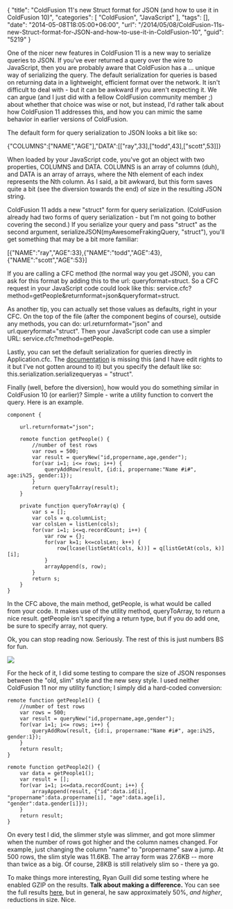 {
	"title": "ColdFusion 11's new Struct format for JSON (and how to use it in ColdFusion 10)",
	"categories": [
		"ColdFusion",
		"JavaScript"
	],
	"tags": [],
	"date": "2014-05-08T18:05:00+06:00",
	"url": "/2014/05/08/ColdFusion-11s-new-Struct-format-for-JSON-and-how-to-use-it-in-ColdFusion-10",
	"guid": "5219"
}

<p>
One of the nicer new features in ColdFusion 11 is a new way to serialize queries to JSON. If you've ever returned a query over the wire to JavaScript, then you are probably aware that ColdFusion has a ... unique way of serializing the query. The default serialization for queries is based on returning data in a lightweight, efficient format over the network. It isn't difficult to deal with - but it can be awkward if you aren't expecting it. We can argue (and I just did with a fellow ColdFusion community member ;) about whether that choice was wise or not, but instead, I'd rather talk about how ColdFusion 11 addresses this, and how you can mimic the same behavior in earlier versions of ColdFusion.
</p>
<!--more-->
<p>
The default form for query serialization to JSON looks a bit like so:
</p>

<p>
{"COLUMNS":["NAME","AGE"],"DATA":[["ray",33],["todd",43],["scott",53]]}
</p>

<p>
When loaded by your JavaScript code, you've got an object with two properties, COLUMNS and DATA. COLUMNS is an array of columns (duh), and DATA is an array of arrays, where the Nth element of each index represents the Nth column. As I said, a bit awkward, but this form saves quite a bit (see the diversion towards the end) of size in the resulting JSON string. 
</p>

<p>
ColdFusion 11 adds a new "struct" form for query serialization. (ColdFusion already had two forms of query serialization - but I'm not going to bother covering the second.) If you serialize your query and pass "struct" as the second argument, serializeJSON(myAwesomeFrakingQuery, "struct"), you'll get something that may be a bit more familiar:
</p>

<p>
[{"NAME":"ray","AGE":33},{"NAME":"todd","AGE":43},{"NAME":"scott","AGE":53}]
</p>

<p>
If you are calling a CFC method (the normal way you get JSON), you can ask for this format by adding this to the url: queryformat=struct. So a CFC request in your JavaScript code could look like this: service.cfc?method=getPeople&returnformat=json&queryformat=struct.
</p>

<p>
As another tip, you can actually set those values as defaults, right in your CFC. On the top of the file (after the component begins of course), outside any methods, you can do: url.returnformat="json" and url.queryformat="struct". Then your JavaScript code can use a simpler URL: service.cfc?method=getPeople.
</p>

<p>
Lastly, you can set the default serialization for queries directly in Application.cfc. The <a href="https://wikidocs.adobe.com/wiki/display/coldfusionen/Application+variables">documentation</a> is missing this (and I have edit rights to it but I've not gotten around to it) but you specify the default like so: this.serialization.serializequeryas = "struct".
</p>

<p>
Finally (well, before the diversion), how would you do something similar in ColdFusion 10 (or earlier)? Simple - write a utility function to convert the query. Here is an example.
</p>

<pre><code class="language-javascript">component {

	url.returnformat=&quot;json&quot;;

	remote function getPeople() {
		&#x2F;&#x2F;number of test rows
		var rows = 500;
		var result = queryNew(&quot;id,propername,age,gender&quot;);
		for(var i=1; i&lt;= rows; i++) {
			queryAddRow(result, {id:i, propername:&quot;Name #i#&quot;, age:i%25, gender:1});
		}
		return queryToArray(result);
	}

	private function queryToArray(q) {
		var s = [];
		var cols = q.columnList;
		var colsLen = listLen(cols);
		for(var i=1; i&lt;=q.recordCount; i++) {
			var row = {};
			for(var k=1; k&lt;=colsLen; k++) {
				row[lcase(listGetAt(cols, k))] = q[listGetAt(cols, k)][i];
			}
			arrayAppend(s, row);
		}
		return s;
	}
}</code></pre>

<p>
In the CFC above, the main method, getPeople, is what would be called from your code. It makes use of the utility method, queryToArray, to return a nice result. getPeople isn't specifying a return type, but if you do add one, be sure to specify array, not query.
</p>

<p>
Ok, you can stop reading now. Seriously. The rest of this is just numbers BS for fun.
</p>

<p>
<img src="http://static.raymondcamden.com/images/31058511.jpg" />
</p>

<p>
For the heck of it, I did some testing to compare the size of JSON responses between the "old, slim" style and the new sexy style. I used neither ColdFusion 11 nor my utility function; I simply did a hard-coded conversion:
</p>

<pre><code class="language-javascript">remote function getPeople1() {
	&#x2F;&#x2F;number of test rows
	var rows = 500;
	var result = queryNew(&quot;id,propername,age,gender&quot;);
	for(var i=1; i&lt;= rows; i++) {
		queryAddRow(result, {id:i, propername:&quot;Name #i#&quot;, age:i%25, gender:1});
	}
	return result;
}

remote function getPeople2() {
	var data = getPeople1();
	var result = [];
	for(var i=1; i&lt;=data.recordCount; i++) {
		arrayAppend(result, {&quot;id&quot;:data.id[i], &quot;propername&quot;:data.propername[i], &quot;age&quot;:data.age[i], &quot;gender&quot;:data.gender[i]});
	}
	return result;
}</code></pre>

<p>
On every test I did, the slimmer style was slimmer, and got more slimmer when the number of rows got higher and the column names changed. For example, just changing the column "name" to "propername" saw a jump. At 500 rows, the slim style was 11.6KB. The array form was 27.6KB -- more than twice as a big. Of course, 28KB is still relatively slim so - there ya go.
</p>

<p>
To make things more interesting, Ryan Guill did some testing where he enabled GZIP on the results. <strong>Talk about making a difference.</strong> You can see the full results <a href="https://gist.github.com/ryanguill/b48ecbca0d20af322166">here</a>, but in general, he saw approximately 50%, <i>and higher</i>, reductions in size. Nice. 
</p>